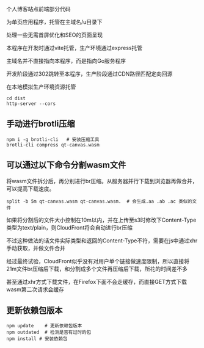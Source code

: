 个人博客站点前端部分代码

为单页应用程序，托管在主域名/u目录下

处理一些无需首屏优化和SEO的页面呈现

本程序在开发时通过vite托管，生产环境通过express托管

主域名并不直接指向本程序，而是指向Go服务程序

开发阶段通过302跳转至本程序，生产阶段通过CDN路径匹配定向回源

在本地模拟生产环境资源托管
```shell
cd dist
http-server --cors
```

## 手动进行brotli压缩

```shell
npm i -g brotli-cli   # 安装压缩工具
brotli-cli compress qt-canvas.wasm
```

## 可以通过以下命令分割wasm文件
将wasm文件拆分后，再分别进行br压缩。从服务器并行下载到浏览器再做合并，可以提高下载速度。

```shell
split -b 5m qt-canvas.wasm qt-canvas.wasm.  # 会生成.aa .ab .ac 类似的文件
```

如果将分割后的文件大小控制在10m以内，并在上传至s3时修改下Content-Type类型为text/plain，则CloudFront将会自动进行br压缩

不过这种做法的话文件实际类型和返回的Content-Type不符，需要在js中通过xhr手动获取，并做文件合并

经过最终试验，CloudFront似乎没有对用户单个链接做速度限制，所以直接将21m文件br压缩后下载，和分割成多个文件再压缩后下载，所花的时间差不多

甚至通过xhr方式下载文件，在Firefox下面不会走缓存，而直接GET方式下载wasm第二次请求会缓存

## 更新依赖包版本

```shell
npm update    # 更新依赖包版本
npm outdated  # 检测是否有过时的包
npm install # 安装依赖包
```
